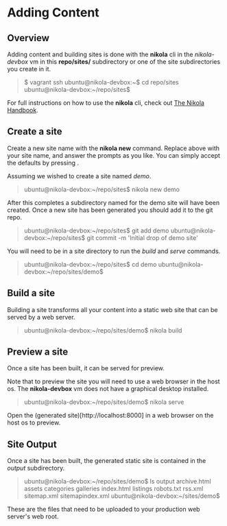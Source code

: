 # Adding Content

## Overview

Adding content and building sites is done with the **nikola** cli in
the *nikola-devbox* vm in this **repo/sites/** subdirectory or one of
the site subdirectories you create in it.

> $ vagrant ssh
> ubuntu@nikola-devbox:~$ cd repo/sites
> ubuntu@nikola-devbox:~/repo/sites$

For full instructions on how to use the **nikola** cli, check out
[The Nikola Handbook](https://getnikola.com/handbook.html).

## Create a site

Create a new site name with the **nikola new** command.  Replace
<SITENAME> above with your site name, and answer the prompts as you
like.  You can simply accept the defaults by pressing <return>.

Assuming we wished to create a site named *demo*.

> ubuntu@nikola-devbox:~/repo/sites$ nikola new demo

After this completes a subdirectory named for the demo site will have
been created.  Once a new site has been generated you should add it to
the git repo.

> ubuntu@nikola-devbox:~/repo/sites$ git add demo
> ubuntu@nikola-devbox:~/repo/sites$ git commit -m 'Initial drop of demo site'

You will need to be in a site directory to run the *build* and *serve*
commands.

> ubuntu@nikola-devbox:~/repo/sites$ cd demo
> ubuntu@nikola-devbox:~/repo/sites/demo$ 

## Build a site

Building a site transforms all your content into a static web site
that can be served by a web server.

> ubuntu@nikola-devbox:~/repo/sites/demo$ nikola build

## Preview a site

Once a site has been built, it can be served for preview.

Note that to preview the site you will need to use a web browser in
the host os.  The **nikola-devbox** vm does not have a graphical
desktop installed.

> ubuntu@nikola-devbox:~/repo/sites/demo$ nikola serve

Open the (generated site)[http://localhost:8000] in a web browser on
the host os to preview.

## Site Output

Once a site has been built, the generated static site is contained in
the *output* subdirectory.

> ubuntu@nikola-devbox:~/repo/sites/demo$ ls output
> archive.html     assets           categories       galleries        index.html       listings         robots.txt       rss.xml          sitemap.xml      sitemapindex.xml
> ubuntu@nikola-devbox:~/sites/demo$ 

These are the files that need to be uploaded to your production web
server's web root.
